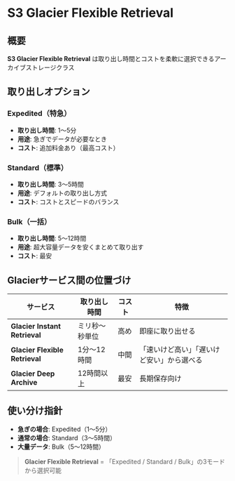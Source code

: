 # S3 Glacier Flexible Retrieval

## 概要
**S3 Glacier Flexible Retrieval** は取り出し時間とコストを柔軟に選択できるアーカイブストレージクラス

## 取り出しオプション

### Expedited（特急）
- **取り出し時間**: 1〜5分
- **用途**: 急ぎでデータが必要なとき
- **コスト**: 追加料金あり（最高コスト）

### Standard（標準）
- **取り出し時間**: 3〜5時間
- **用途**: デフォルトの取り出し方式
- **コスト**: コストとスピードのバランス

### Bulk（一括）
- **取り出し時間**: 5〜12時間
- **用途**: 超大容量データを安くまとめて取り出す
- **コスト**: 最安

## Glacierサービス間の位置づけ

| サービス | 取り出し時間 | コスト | 特徴 |
|----------|--------------|--------|------|
| **Glacier Instant Retrieval** | ミリ秒〜秒単位 | 高め | 即座に取り出せる |
| **Glacier Flexible Retrieval** | 1分〜12時間 | 中間 | 「速いけど高い」「遅いけど安い」から選べる |
| **Glacier Deep Archive** | 12時間以上 | 最安 | 長期保存向け |

## 使い分け指針

- **急ぎの場合**: Expedited（1〜5分）
- **通常の場合**: Standard（3〜5時間）
- **大量データ**: Bulk（5〜12時間）

> **Glacier Flexible Retrieval** = 「Expedited / Standard / Bulk」の3モードから選択可能